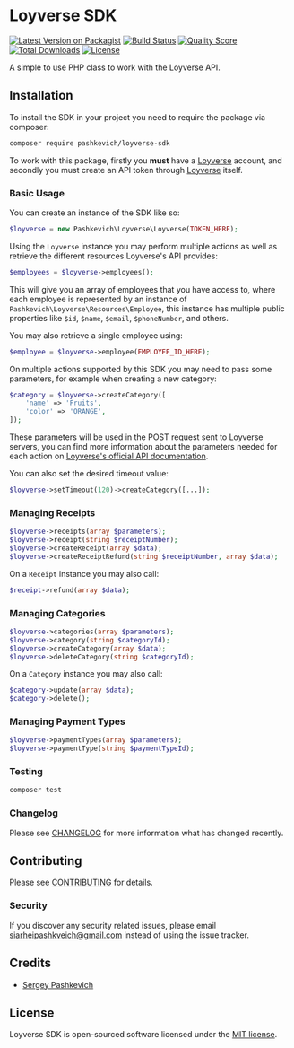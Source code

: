 # Loyverse SDK

[![Latest Version on Packagist](https://img.shields.io/packagist/v/pashkevich/loyverse-sdk.svg?style=flat-square)](https://packagist.org/packages/pashkevich/loyverse-sdk)
[![Build Status](https://img.shields.io/travis/pashkevich/loyverse-sdk/master.svg?style=flat-square)](https://travis-ci.org/pashkevich/loyverse-sdk)
[![Quality Score](https://img.shields.io/scrutinizer/g/pashkevich/loyverse-sdk.svg?style=flat-square)](https://scrutinizer-ci.com/g/pashkevich/loyverse-sdk)
[![Total Downloads](https://img.shields.io/packagist/dt/pashkevich/loyverse-sdk.svg?style=flat-square)](https://packagist.org/packages/pashkevich/loyverse-sdk)
<a href="https://packagist.org/packages/pashkevich/loyverse-sdk"><img src="https://img.shields.io/badge/License-MIT-green.svg" alt="License"></a>

A simple to use PHP class to work with the Loyverse API.

## Installation

To install the SDK in your project you need to require the package via composer:

```bash
composer require pashkevich/loyverse-sdk
```
To work with this package, firstly you **must** have a [Loyverse](https://loyverse.com/) account, and secondly you must create an API token through [Loyverse](https://loyverse.com/) itself.

### Basic Usage
You can create an instance of the SDK like so:
``` php
$loyverse = new Pashkevich\Loyverse\Loyverse(TOKEN_HERE);
```

Using the `Loyverse` instance you may perform multiple actions as well as retrieve the different resources Loyverse's API provides:
``` php
$employees = $loyverse->employees();
```

This will give you an array of employees that you have access to, where each employee is represented by an instance of `Pashkevich\Loyverse\Resources\Employee`, this instance has multiple public properties like `$id`, `$name`, `$email`, `$phoneNumber`, and others.

You may also retrieve a single employee using:
``` php
$employee = $loyverse->employee(EMPLOYEE_ID_HERE);
```

On multiple actions supported by this SDK you may need to pass some parameters, for example when creating a new category:
``` php
$category = $loyverse->createCategory([
    'name' => 'Fruits',
    'color' => 'ORANGE',
]);
```

These parameters will be used in the POST request sent to Loyverse servers, you can find more information about the parameters needed for each action on
[Loyverse's official API documentation](https://developer.loyverse.com/docs).

You can also set the desired timeout value:

``` php
$loyverse->setTimeout(120)->createCategory([...]);
```

### Managing Receipts

``` php
$loyverse->receipts(array $parameters);
$loyverse->receipt(string $receiptNumber);
$loyverse->createReceipt(array $data);
$loyverse->createReceiptRefund(string $receiptNumber, array $data);
```

On a `Receipt` instance you may also call:

``` php
$receipt->refund(array $data);
```

### Managing Categories

``` php
$loyverse->categories(array $parameters);
$loyverse->category(string $categoryId);
$loyverse->createCategory(array $data);
$loyverse->deleteCategory(string $categoryId);
```

On a `Category` instance you may also call:

``` php
$category->update(array $data);
$category->delete();
```

### Managing Payment Types

``` php
$loyverse->paymentTypes(array $parameters);
$loyverse->paymentType(string $paymentTypeId);
```

### Testing

``` bash
composer test
```

### Changelog

Please see [CHANGELOG](CHANGELOG.md) for more information what has changed recently.

## Contributing

Please see [CONTRIBUTING](CONTRIBUTING.md) for details.

### Security

If you discover any security related issues, please email siarheipashkveich@gmail.com instead of using the issue tracker.

## Credits

- [Sergey Pashkevich](https://github.com/siarheipashkevich)

## License

Loyverse SDK is open-sourced software licensed under the [MIT license](LICENSE.md).
